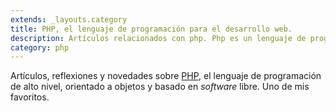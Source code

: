 ```yaml
---
extends: _layouts.category
title: PHP, el lenguaje de programación para el desarrollo web.
description: Artículos relacionados con php. Php es un lenguaje de programación de alto nivel, interpretado y desarrollado en 1994 por Rasmus Lerdorf.
category: php
---
```


Artículos, reflexiones y novedades sobre <a href="https://www.php.net/" target="_blank">PHP</a>, el lenguaje de programación de alto nivel, orientado a objetos y basado en *software* libre. Uno de mis favoritos.